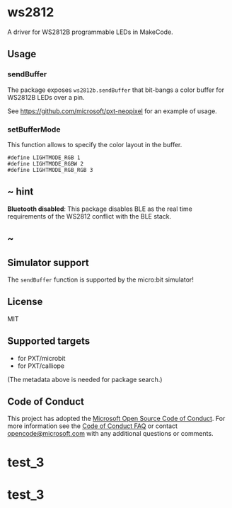 # ws2812

A driver for WS2812B programmable LEDs in MakeCode.

## Usage

### sendBuffer

The package exposes ``ws2812b.sendBuffer`` that bit-bangs a color buffer for WS2812B LEDs over a pin.

See https://github.com/microsoft/pxt-neopixel for an example of usage.

### setBufferMode

This function allows to specify the color layout in the buffer.

```
#define LIGHTMODE_RGB 1
#define LIGHTMODE_RGBW 2
#define LIGHTMODE_RGB_RGB 3
```

## ~ hint
 
**Bluetooth disabled**: This package disables BLE as the real time requirements of the WS2812 conflict with the BLE stack.

## ~

## Simulator support

The ``sendBuffer`` function is supported by the micro:bit simulator!

## License

MIT

## Supported targets

* for PXT/microbit
* for PXT/calliope

(The metadata above is needed for package search.)


## Code of Conduct

This project has adopted the [Microsoft Open Source Code of Conduct](https://opensource.microsoft.com/codeofconduct/). For more information see the [Code of Conduct FAQ](https://opensource.microsoft.com/codeofconduct/faq/) or contact [opencode@microsoft.com](mailto:opencode@microsoft.com) with any additional questions or comments.
# test_3
# test_3
